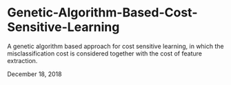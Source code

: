# Genetic-Algorithm-Based-Cost-Sensitive-Learning
A genetic algorithm based approach for cost sensitive learning, in which the misclassification cost is considered together with the cost of feature extraction. 


December 18, 2018
